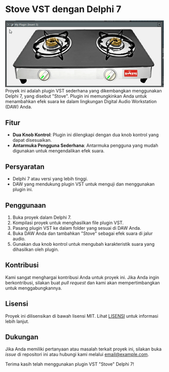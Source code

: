 # Stove VST dengan Delphi 7
<img src="capture/stove.gif">
Proyek ini adalah plugin VST sederhana yang dikembangkan menggunakan Delphi 7, yang disebut "Stove". Plugin ini memungkinkan Anda untuk menambahkan efek suara ke dalam lingkungan Digital Audio Workstation (DAW) Anda.

## Fitur

- **Dua Knob Kontrol**: Plugin ini dilengkapi dengan dua knob kontrol yang dapat disesuaikan.
- **Antarmuka Pengguna Sederhana**: Antarmuka pengguna yang mudah digunakan untuk mengendalikan efek suara.

## Persyaratan

- Delphi 7 atau versi yang lebih tinggi.
- DAW yang mendukung plugin VST untuk menguji dan menggunakan plugin ini.

## Penggunaan

1. Buka proyek dalam Delphi 7.
2. Kompilasi proyek untuk menghasilkan file plugin VST.
3. Pasang plugin VST ke dalam folder yang sesuai di DAW Anda.
4. Buka DAW Anda dan tambahkan "Stove" sebagai efek suara di jalur audio.
5. Gunakan dua knob kontrol untuk mengubah karakteristik suara yang dihasilkan oleh plugin.

## Kontribusi

Kami sangat menghargai kontribusi Anda untuk proyek ini. Jika Anda ingin berkontribusi, silakan buat _pull request_ dan kami akan mempertimbangkan untuk menggabungkannya.

## Lisensi

Proyek ini dilisensikan di bawah lisensi MIT. Lihat [LISENSI](LISENSI.md) untuk informasi lebih lanjut.

## Dukungan

Jika Anda memiliki pertanyaan atau masalah terkait proyek ini, silakan buka _issue_ di repositori ini atau hubungi kami melalui [email@example.com](mailto:email@example.com).

Terima kasih telah menggunakan plugin VST "Stove" Delphi 7!

